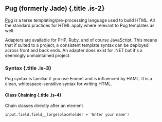 ## Pug (formerly Jade) {.title .is-2}

[Pug][pug-docs] is a terse templating/pre-processing language used to build HTML.
All the standard practices for HTML apply where relevant to Pug templates
as well.

Adapters are available for PHP, Ruby, and of course JavaScript. This means that
if suited to a project, a consistent template syntax can be deployed across
front and back ends. An adapter does exist for .NET but it's a seemingly
unmaintained project. 

### Syntax {.title .is-3}

Pug syntax is familiar if you use Emmet and is influenced by HAML. It is a
clean, whitespace-sensitive syntax for writing HTML.

#### Class Chaining {.title .is-4}

Chain classes directly after an element

````
input.field.field__large(placeholder = 'Enter your name')
````

[pug-docs]: https://pugjs.org/api/getting-started.html
